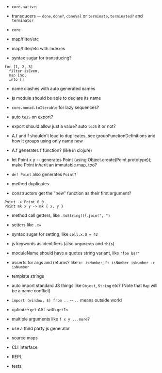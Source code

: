- `core.native`:
- transducers -- `done`, `done?`, `doneVal` or `terminate`, `terminated?` and `terminator`

- `core`
- map/filter/etc
- map/filter/etc with indexes

- syntax sugar for transducing?
```
for [1, 2, 3]
  filter isEven,
  map inc,
  into []
```


- name clashes with auto generated names


- js module should be able to declare its name


- `core.monad.toIterable` for lazy sequences?


- auto `toJS` on export?
- export should allow just a value? auto `toJS` it or not?


- A.f and f shouldn't lead to duplicates, see groupFunctionDefinitions and how it groups using only name now
- A.f generates f function? (like in clojure)
- let Point x y -- generates Point (using Object.create(Point.prototype)); make Point inherit an immutable map, too?
- `def Point` also generates `Point?`
- method duplicates
- constructors get the "new" function as their first argument?
```
Point -> Point 0 0
Point mk x y -> mk { x, y }
```


- method call getters, like `.toString()`/`.join(", ")`
- setters like `.x=`
- syntax sugar for setting, like `coll.x.0 = 42`


- js keywords as identifiers (also `arguments` and `this`)
- moduleName should have a quotes string variant, like `"foo bar"`
- asserts for args and returns? like `x: isNumber`, `f: isNumber isNumber -> isNumber`
- template strings
- auto import standard JS things like `Object`, `String` etc? (Note that `Map` will be a name conflict)
- `import (window, $) from ..` -- `..` means outside world
- optimize `get` AST with `getIn`
- multiple arguments like `f x y ...more`?
- use a third party js generator
- source maps
- CLI interface
- REPL
- tests
